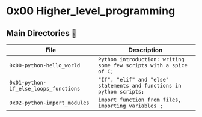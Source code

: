 # 0x00 Higher_level_programming

## Main Directories :file_folder:

| File                                  | Description                                                          |
| ------------------------------------- | -------------------------------------------------------------------- |
| `0x00-python-hello_world`             | `Python introduction: writing some few scripts with a spice of C;`   |
| `0x01-python-if_else_loops_functions` | `"If", "elif" and "else" statements and functions in python scripts;`|
| `0x02-python-import_modules`          | `import function from files, importing variables ;`                  |

